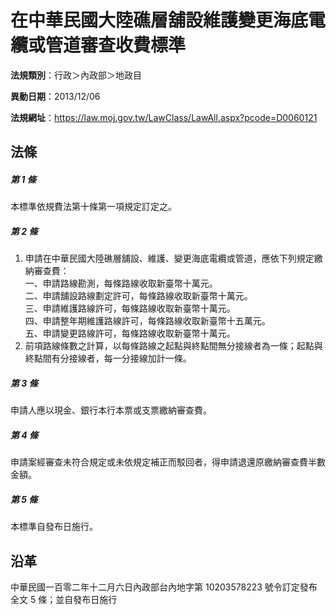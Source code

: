 # 在中華民國大陸礁層舖設維護變更海底電纜或管道審查收費標準



**法規類別**：行政＞內政部＞地政目

**異動日期**：2013/12/06  

**法規網址**：https://law.moj.gov.tw/LawClass/LawAll.aspx?pcode=D0060121



## 法條
##### 第 1 條
本標準依規費法第十條第一項規定訂定之。

##### 第 2 條
1. 申請在中華民國大陸礁層舖設、維護、變更海底電纜或管道，應依下列規定繳納審查費：  
一、申請路線勘測，每條路線收取新臺幣十萬元。  
二、申請舖設路線劃定許可，每條路線收取新臺幣十萬元。  
三、申請維護路線許可，每條路線收取新臺幣十萬元。  
四、申請整年期維護路線許可，每條路線收取新臺幣十五萬元。  
五、申請變更路線許可，每條路線收取新臺幣十萬元。
1. 前項路線條數之計算，以每條路線之起點與終點間無分接線者為一條；起點與終點間有分接線者，每一分接線加計一條。

##### 第 3 條
申請人應以現金、銀行本行本票或支票繳納審查費。

##### 第 4 條
申請案經審查未符合規定或未依規定補正而駁回者，得申請退還原繳納審查費半數金額。

##### 第 5 條
本標準自發布日施行。

## 沿革
中華民國一百零二年十二月六日內政部台內地字第 10203578223  號令訂定發布全文 5  條；並自發布日施行
